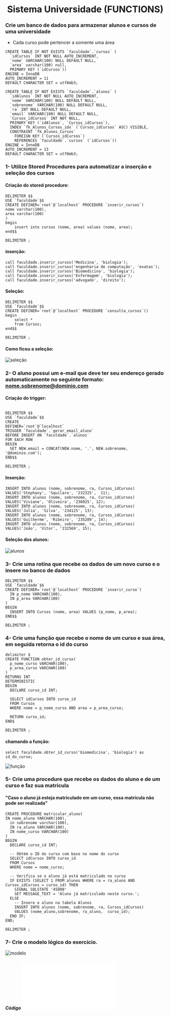  <h1 align="center" > Sistema Universidade (FUNCTIONS)</h1>

 ### Crie um banco de dados para armazenar alunos e cursos de uma universidade
* Cada curso pode pertencer a somente uma área
  
```mysql
CREATE TABLE IF NOT EXISTS `faculdade`.`cursos` (
  `idCursos` INT NOT NULL AUTO_INCREMENT,
  `nome` VARCHAR(100) NULL DEFAULT NULL,
  `area` varchar(100) null,
  PRIMARY KEY (`idCursos`))
ENGINE = InnoDB
AUTO_INCREMENT = 11
DEFAULT CHARACTER SET = utf8mb3;

CREATE TABLE IF NOT EXISTS `faculdade`.`alunos` (
  `idAlunos` INT NOT NULL AUTO_INCREMENT,
  `nome` VARCHAR(100) NULL DEFAULT NULL,
  `sobrenome` VARCHAR(100) NULL DEFAULT NULL,
  `ra` INT NULL DEFAULT NULL,
  `email` VARCHAR(100) NULL DEFAULT NULL,
  `Cursos_idCursos` INT NOT NULL,
  PRIMARY KEY (`idAlunos`, `Cursos_idCursos`),
  INDEX `fk_Alunos_Cursos_idx` (`Cursos_idCursos` ASC) VISIBLE,
  CONSTRAINT `fk_Alunos_Cursos`
    FOREIGN KEY (`Cursos_idCursos`)
    REFERENCES `faculdade`.`cursos` (`idCursos`))
ENGINE = InnoDB
AUTO_INCREMENT = 13
DEFAULT CHARACTER SET = utf8mb3;

```

### 1- Utilize Stored Procedures para automatizar a inserção e seleção dos cursos

#### Criação do stored procedure:
```mysql
DELIMITER $$
USE `faculdade`$$
CREATE DEFINER=`root`@`localhost` PROCEDURE `inserir_cursos`(
nome varchar(100),
area varchar(100)
)
begin
    insert into cursos (nome, area) values (nome, area);
end$$

DELIMITER ;

```
#### inserção:
```mysql
call faculdade.inserir_cursos('Medicina', 'biologia');
call faculdade.inserir_cursos('engenharia de computação', 'exatas');
call faculdade.inserir_cursos('Biomedicina', 'biologia');
call faculdade.inserir_cursos('Enfermagem', 'biologia');
call faculdade.inserir_cursos('advogado', 'direito');
```

#### Seleção:
```mysql
DELIMITER $$
USE `faculdade`$$
CREATE DEFINER=`root`@`localhost` PROCEDURE `consulta_cursos`()
begin
    select *
    from Cursos;
end$$

DELIMITER ;
```

#### Como ficou a seleção:
![seleção](selecao.png)

### 2- O aluno possui um e-mail que deve ter seu endereço gerado automaticamente no seguinte formato: nome.sobrenome@dominio.com

#### Criação do trigger:
```mysql

DELIMITER $$
USE `faculdade`$$
CREATE
DEFINER=`root`@`localhost`
TRIGGER `faculdade`.`gerar_email_aluno`
BEFORE INSERT ON `faculdade`.`alunos`
FOR EACH ROW
BEGIN
  SET NEW.email = CONCAT(NEW.nome, '.', NEW.sobrenome, '@dominio.com');
END$$

DELIMITER ;
```

#### Inserção:
```mysql
INSERT INTO alunos (nome, sobrenome, ra, Cursos_idCursos) VALUES('Stephany', 'Squilaro', '232325',  11);
INSERT INTO alunos (nome, sobrenome, ra, Cursos_idCursos) VALUES('Viviane', 'Oliveira', '236025', 12);
INSERT INTO alunos (nome, sobrenome, ra, Cursos_idCursos) VALUES('Julia', 'Silva', '234125', 13);
INSERT INTO alunos (nome, sobrenome, ra, Cursos_idCursos) VALUES('Guilherme', 'Ribeiro', '235289', 14);
INSERT INTO alunos (nome, sobrenome, ra, Cursos_idCursos) VALUES('João', 'Vitor', '232569', 15);
```

#### Seleção dos alunos:
![alunos](alunos.png)

### 3- Crie uma rotina que recebe os dados de um novo curso e o insere no banco de dados

```mysql
DELIMITER $$
USE `faculdade`$$
CREATE DEFINER=`root`@`localhost` PROCEDURE `inserir_curso`(
  IN p_nome VARCHAR(100),
  IN p_area VARCHAR(100)
)
BEGIN
  INSERT INTO Cursos (nome, area) VALUES (p_nome, p_area);
END$$

DELIMITER ;
```

### 4- Crie uma função que recebe o nome de um curso e sua área, em seguida retorna o id do curso

```mysql
delimiter $
CREATE FUNCTION obter_id_curso(
  p_nome_curso VARCHAR(100),
  p_area_curso VARCHAR(100)
)
RETURNS INT
DETERMINISTIC
BEGIN
  DECLARE curso_id INT;
  
  SELECT idCursos INTO curso_id
  FROM Cursos
  WHERE nome = p_nome_curso AND area = p_area_curso;
  
  RETURN curso_id;
END$

DELIMITER ;
```

#### chamando a função:
```mysql
select faculdade.obter_id_curso('biomedicina', 'biologia') as id_do_curso;
```
![função](obter_id.png)

### 5- Crie uma procedure que recebe os dados do aluno e de um curso e faz sua matrícula
#### "Caso o aluno já esteja matriculado em um curso, essa matrícula não pode ser realizada"

```mysql
CREATE PROCEDURE matricular_aluno(
IN nome_aluno VARCHAR(100),
  in sobrenome varchar(100),
  IN ra_aluno VARCHAR(100),
  IN nome_curso VARCHAR(100)
)
BEGIN
  DECLARE curso_id INT;

  -- Obtém o ID do curso com base no nome do curso
  SELECT idCursos INTO curso_id
  FROM Cursos
  WHERE nome = nome_curso;

  -- Verifica se o aluno já está matriculado no curso
  IF EXISTS (SELECT 1 FROM alunos WHERE ra = ra_aluno AND Cursos_idCursos = curso_id) THEN
    SIGNAL SQLSTATE '45000'
    SET MESSAGE_TEXT = 'Aluno já matriculado neste curso.';
  ELSE
    -- Insere o aluno na tabela Alunos
    INSERT INTO alunos (nome, sobrenome, ra, Cursos_idCursos)
    VALUES (nome_aluno,sobrenome, ra_aluno,  curso_id);
  END IF;
END;

DELIMITER ;
```

### 7- Crie o modelo lógico do exercício.
![modelo](modelo.png)

##### Código ![Código](Aluno_cursos.sql)
